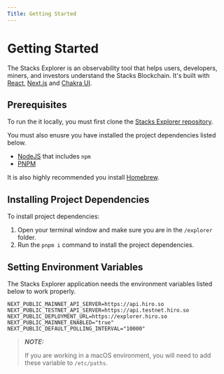 ```yaml
---
Title: Getting Started
---
```


# Getting Started

The Stacks Explorer is an observability tool that helps users, developers, miners, and investors understand the Stacks Blockchain. It's built with [React](https://reactjs.org/), [Next.js](https://nextjs.org/) and [Chakra UI](https://chakra-ui.com/).

## Prerequisites

To run the it locally, you must first clone the [Stacks Explorer repository](https://github.com/hirosystems/explorer).

You must also enusre you have installed the project dependencies listed below.

- [NodeJS](https://nodejs.dev/en/) that includes `npm`
- [PNPM](https://pnpm.io/installation/)

It is also highly recommended you install [Homebrew](https://brew.sh/).

## Installing Project Dependencies

To install project dependencies:

1. Open your terminal window and make sure you are in the `/explorer` folder.
2. Run the `pnpm i` command to install the project dependencies.

## Setting Environment Variables

The Stacks Explorer application needs the environment variables listed below to work properly.

```
NEXT_PUBLIC_MAINNET_API_SERVER=https://api.hiro.so
NEXT_PUBLIC_TESTNET_API_SERVER=https://api.testnet.hiro.so
NEXT_PUBLIC_DEPLOYMENT_URL=https://explorer.hiro.so
NEXT_PUBLIC_MAINNET_ENABLED="true"
NEXT_PUBLIC_DEFAULT_POLLING_INTERVAL="10000"
```

> **_NOTE:_**
>
> If you are working in a macOS environment, you will need to add these variable to `/etc/paths`.
